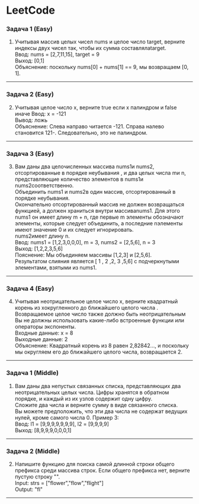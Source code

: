 # LeetCode
### Задача 1 (Easy)
1) Учитывая массив целых чисел nums и целое число target, верните индексы двух чисел так, чтобы их сумма составлялаtarget.  
Ввод: nums = [2,7,11,15], target = 9  
 Выход: [0,1]  
 Объяснение: поскольку nums[0] + nums[1] == 9, мы возвращаем [0, 1].  
_____ 
### Задача 2 (Easy)
2) Учитывая целое число x, верните true если x палиндром и false иначе
Ввод: x = -121  
Вывод: ложь  
Объяснение: Слева направо читается -121. Справа налево становится 121-. Следовательно, это не палиндром.
_____ 
### Задача 3 (Easy)
3) Вам даны два целочисленных массива nums1и nums2, отсортированные в порядке неубывания , и два целых числа mи n, представляющие количество элементов в nums1и nums2соответственно.   
Объединить nums1 и nums2в один массив, отсортированный в порядке неубывания.  
Окончательно отсортированный массив не должен возвращаться функцией, а должен храниться внутри массиваnums1.
Для этого nums1 он имеет длину m + n, где первые m элементы обозначают элементы, которые следует объединить, а последние nэлементы имеют значение 0 и их следует игнорировать.  
nums2имеет длину n.  
Ввод: nums1 = [1,2,3,0,0,0], m = 3, nums2 = [2,5,6], n = 3  
Выход: [1,2,2,3,5,6]  
Пояснение: Мы объединяем массивы [1,2,3] и [2,5,6].   
Результатом слияния является [ 1 , 2 ,2, 3 ,5,6] с подчеркнутыми элементами, взятыми из nums1.
_____ 
### Задача 4 (Easy)
4) Учитывая неотрицательное целое число x, верните квадратный корень из xокругленного до ближайшего целого числа . Возвращаемое целое число также должно быть неотрицательным
Вы не должны использовать какие-либо встроенные функции или операторы экспоненты.  
Входные данные: x = 8  
Выходные данные: 2  
Объяснение: Квадратный корень из 8 равен 2,82842..., и поскольку мы округляем его до ближайшего целого числа, возвращается 2.   
_____
### Задача 1 (Middle)
1) Вам даны два непустых связанных списка, представляющих два неотрицательных целых числа. Цифры хранятся в обратном порядке, и каждый из их узлов содержит одну цифру.  
Сложите два числа и верните сумму в виде связанного списка.  
Вы можете предположить, что эти два числа не содержат ведущих нулей, кроме самого числа 0.
Пример 3:  
Ввод: l1 = [9,9,9,9,9,9,9], l2 = [9,9,9,9]  
Выход: [8,9,9,9,0,0,0,1]  
_____
### Задача 2 (Middle)
2) Напишите функцию для поиска самой длинной строки общего префикса среди массива строк. Если общего префикса нет, верните пустую строку "".  
Input: strs = ["flower","flow","flight"]  
Output: "fl"   
_____
